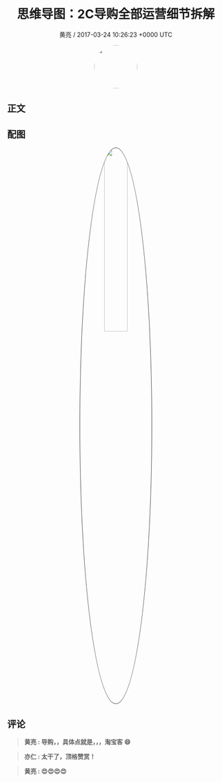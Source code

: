 <h1 align="center">思维导图：2C导购全部运营细节拆解</h1>
<p align="center">
    <a>黄亮 / 2017-03-24 10:26:23 &#43;0000 UTC</a>
</p>

<div align="center">
    <img src="https://images.zsxq.com/FtRQ4E4zocdkjCR2UoV5M3YS8Cef?e=1590940799&amp;token=kIxbL07-8jAj8w1n4s9zv64FuZZNEATmlU_Vm6zD:oOUvZvMdg9WDbMbhq96biTFUNFs=" width="100" height="100" style="border:1px solid;border-radius:50%; color:#ffffff"/>
</div>

## 正文

<div>

</div>

## 配图
<div class="image" align="center">

<img src="https://images.zsxq.com/FuToSPxpGD-TMgT2AaeONepOOBTd?imageMogr2/auto-orient/thumbnail/800x/format/jpg/blur/1x0/quality/75&amp;e=1590940799&amp;token=kIxbL07-8jAj8w1n4s9zv64FuZZNEATmlU_Vm6zD:muTrp6sB2e-FoU7E1qXbzGKPiFo=" width="33%" height="33%" style="border:1px solid;border-radius:50%; color:#3c3f41"/>

</div>

## 评论

<div align="left">
<div>

<blockquote >
<span> <strong>黄亮 : 导购，，具体点就是，，，淘宝客  😄 </strong></span>
</blockquote>

<blockquote >
<span> <strong>亦仁 : 太干了，顶格赞赏！ </strong></span>
</blockquote>

<blockquote >
<span> <strong>黄亮 : 😍😍😍😍 </strong></span>
</blockquote>

</div>
</div>